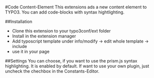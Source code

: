 #Code Content-Element
This extensions ads a new content element to TYPO3. You can add code-blocks with syntax hightlighting.

##Installation
* Clone this extension to your typo3conf/ext folder  
* Install in the extension manager  
* Add typoscript template under info/modify -> edit whole template -> include
* use it in your page

##Settings
You can choose, if you want to use the prism.js syntax highlighting. It is enabled by default. If want to use your own plugin, just uncheck the chechbox in the Constants-Editor.
